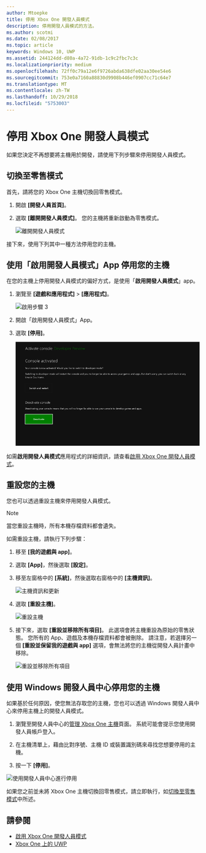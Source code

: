 ```yaml
---
author: Mtoepke
title: 停用 Xbox One 開發人員模式
description: 停用開發人員模式的方法。
ms.author: scotmi
ms.date: 02/08/2017
ms.topic: article
keywords: Windows 10, UWP
ms.assetid: 244124dd-d80a-4a72-91db-1c9c2fbc7c3c
ms.localizationpriority: medium
ms.openlocfilehash: 72ff0c79a12e6f9726abda638dfe02aa30ee54e6
ms.sourcegitcommit: 753e0a7160a88830d9908b446ef0907cc71c64e7
ms.translationtype: MT
ms.contentlocale: zh-TW
ms.lasthandoff: 10/29/2018
ms.locfileid: "5753003"
---
```

# <a name="xbox-one-developer-mode-deactivation"></a>停用 Xbox One 開發人員模式

如果您決定不再想要將主機用於開發，請使用下列步驟來停用開發人員模式。

## <a name="switch-to-retail-mode"></a>切換至零售模式

首先，請將您的 Xbox One 主機切換回零售模式。

1. 開啟 **\[開發人員首頁\]**。

2. 選取 **\[離開開發人員模式\]**。  您的主機將重新啟動為零售模式。  

   ![離開開發人員模式](images/devkit-deactivation-1.png)

接下來，使用下列其中一種方法停用您的主機。

## <a name="deactivate-your-console-using-the-dev-mode-activation-app"></a>使用「啟用開發人員模式」App 停用您的主機

在您的主機上停用開發人員模式的偏好方式，是使用「**啟用開發人員模式**」app。 

1. 瀏覽至 **\[遊戲和應用程式\]** > **\[應用程式\]**。
  
   ![啟用步驟 3](images/devkit-deactivation-5.png)    
   
2.  開啟「啟用開發人員模式」App。

3.  選取 **\[停用\]**。
  
    ![停用主機](images/deactivation-app.png)

如需**啟用開發人員模式**應用程式的詳細資訊，請查看[啟用 Xbox One 開發人員模式](devkit-activation.md)。 

## <a name="reset-your-console"></a>重設您的主機

您也可以透過重設主機來停用開發人員模式。  

> [!NOTE]
> 當您重設主機時，所有本機存檔資料都會遺失。

如需重設主機，請執行下列步驟：

1.  移至 **\[我的遊戲與 app\]**。

2.  選取 **\[App\]**，然後選取 **\[設定\]**。

3.  移至左窗格中的 **\[系統\]**，然後選取右窗格中的 **\[主機資訊\]**。   
   
    ![主機資訊和更新](images/devkit-deactivation-2.png)  
    
4.  選取 **\[重設主機\]**。
    
    ![重設主機](images/devkit-deactivation-3.png)
    
5.  接下來，選取 **\[重設並移除所有項目\]**。 此選項會將主機重設為原始的零售狀態。  您所有的 App、遊戲及本機存檔資料都會被刪除。 請注意，若選擇另一個 **\[重設並保留我的遊戲與 app\]** 選項，會無法將您的主機從開發人員計畫中移除。  
   
    ![重設並移除所有項目](images/devkit-deactivation-4.png)

## <a name="deactivate-your-console-using-windows-dev-center"></a>使用 Windows 開發人員中心停用您的主機

如果基於任何原因，使您無法存取您的主機，您也可以透過 Windows 開發人員中心來停用主機上的開發人員模式。

1. 瀏覽至開發人員中心的[管理 Xbox One 主機](https://partner.microsoft.com/xboxdevices)頁面。 系統可能會提示您使用開發人員帳戶登入。

2. 在主機清單上，藉由比對序號、主機 ID 或裝置識別碼來尋找您想要停用的主機。  

3. 按一下 **\[停用\]**。  
  
![使用開發人員中心進行停用](images/devkit-deactivation-6.png)

如果您之前並未將 Xbox One 主機切換回零售模式，請立即執行，如[切換至零售模式](#switch-to-retail-mode)中所述。

## <a name="see-also"></a>請參閱
- [啟用 Xbox One 開發人員模式](devkit-activation.md)
- [Xbox One 上的 UWP](index.md)
